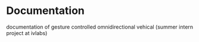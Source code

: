 # Documentation
documentation of gesture controlled omnidirectional vehical (summer intern project at ivlabs)

